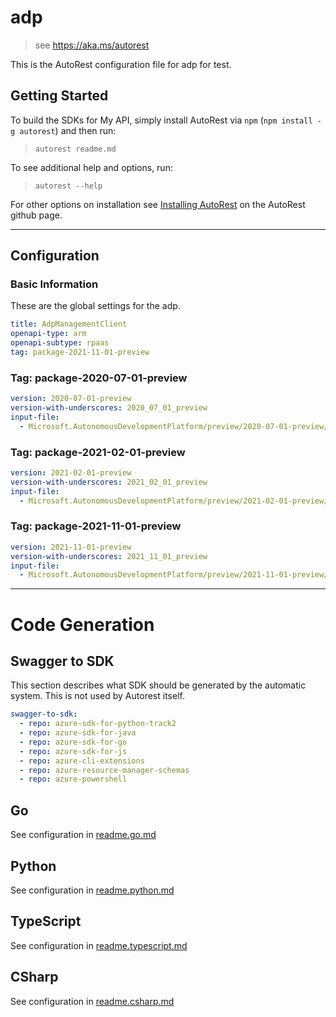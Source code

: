 # adp

> see https://aka.ms/autorest

This is the AutoRest configuration file for adp for test.

## Getting Started

To build the SDKs for My API,  simply install AutoRest via `npm` (`npm install -g autorest`) and then  run:

> `autorest readme.md`

To see additional help and options, run:

> `autorest --help`

For other options  on installation see [Installing AutoRest](https://aka.ms/autorest/install) on the AutoRest github page.

---

## Configuration

### Basic Information

These are the global settings for the adp.

```yaml
title: AdpManagementClient
openapi-type: arm
openapi-subtype: rpaas
tag: package-2021-11-01-preview
```

### Tag: package-2020-07-01-preview

```yaml $(tag) == 'package-2020-07-01-preview'
version: 2020-07-01-preview
version-with-underscores: 2020_07_01_preview
input-file:
  - Microsoft.AutonomousDevelopmentPlatform/preview/2020-07-01-preview/adp.json
```

### Tag: package-2021-02-01-preview

```yaml $(tag) == 'package-2021-02-01-preview'
version: 2021-02-01-preview
version-with-underscores: 2021_02_01_preview
input-file:
  - Microsoft.AutonomousDevelopmentPlatform/preview/2021-02-01-preview/adp.json
```

### Tag: package-2021-11-01-preview

```yaml $(tag) == 'package-2021-11-01-preview'
version: 2021-11-01-preview
version-with-underscores: 2021_11_01_preview
input-file:
  - Microsoft.AutonomousDevelopmentPlatform/preview/2021-11-01-preview/adp.json
```

---

# Code Generation

## Swagger to SDK

This section describes what SDK should be generated by the automatic system.
This is not used by Autorest itself.

```yaml $(swagger-to-sdk)
swagger-to-sdk:
  - repo: azure-sdk-for-python-track2
  - repo: azure-sdk-for-java
  - repo: azure-sdk-for-go
  - repo: azure-sdk-for-js
  - repo: azure-cli-extensions
  - repo: azure-resource-manager-schemas
  - repo: azure-powershell
```

## Go

See configuration in [readme.go.md](./readme.go.md)

## Python

See configuration in [readme.python.md](./readme.python.md)

## TypeScript

See configuration in [readme.typescript.md](./readme.typescript.md)

## CSharp

See configuration in [readme.csharp.md](./readme.csharp.md)
